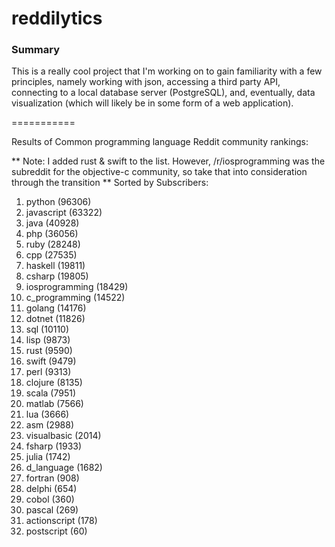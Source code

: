 reddilytics
===========

### Summary

This is a really cool project that I'm working on to gain familiarity with a few principles, namely working with json,
accessing a third party API, connecting to a local database server (PostgreSQL), and, eventually, data visualization (which will likely be in some form of a web application). 

===========


Results of Common programming language Reddit community rankings: 


** Note: I added rust & swift to the list.  However, /r/iosprogramming was the subreddit for the objective-c community, so take that into consideration through the transition **
Sorted by Subscribers: 

1. python (96306)
2. javascript (63322)
3. java (40928)
4. php (36056)
5. ruby (28248)
6. cpp (27535)
7. haskell (19811)
8. csharp (19805)
9. iosprogramming (18429)
10. c_programming (14522)
11. golang (14176)
12. dotnet (11826)
13. sql (10110)
14. lisp (9873)
15. rust (9590)
16. swift (9479)
17. perl (9313)
18. clojure (8135)
19. scala (7951)
20. matlab (7566)
21. lua (3666)
22. asm (2988)
23. visualbasic (2014)
24. fsharp (1933)
25. julia (1742)
26. d_language (1682)
27. fortran (908)
28. delphi (654)
29. cobol (360)
30. pascal (269)
31. actionscript (178)
32. postscript (60)
